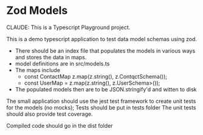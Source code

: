 # Zod Models

CLAUDE: This is a Typescript Playground project.

This is a demo typescript application to test data model schemas using zod. 

* There should be an index file that populates the models in various ways and stores the data in maps.
* model definitions are in src/models.ts
* The maps include 
    * const ContactMap z.map(z.string(), z.ContqctSchema());
    * const UserMap = z.map(z.string(), z.UserSchema>());
* The populated models then are to be JSON.stringify'd and witten to disk

The small application should use the jest test framework to create unit tests for the models (no mocks);
Tests should be put in tests folder
The unit tests should also provide test coverage.

Compiled code should go in the dist folder


